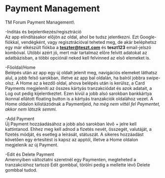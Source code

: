 # Payment Management
TM Forum Payment Management\

-Inditás és bejelentkezés/regisztráció\
Az app elindításakor előjön az oldal, ahol be tudsz jelentkezni. Ezt Google-fiókkal, vendégként, vagy regisztrációval teheted meg, de akár beléphetsz egy már elkészült fiókba a **teszter@teszt.com** és **teszt123** email-jelszó kombóval. Utóbbi azért jó, mert már tartalmaz előre felvitt adatokat az adatbázisban, a többi opciónál neked kell felvinned az első elemeket is.

-Főoldal/Home\
Belépés után az app egy új oldalt jelenít meg, navigációs elemeket láthatsz alul, a jobb felső sarokban, illetve az app bal oldalán, ha balról jobbra swipe-olsz. A Home az a kezdő oldal, ahova belépés után is kerülsz, a Card Payments megjeleníti az összes kártyás tranzakciódat és azok adatait, a Log out pedig kijelentkeztet. Ezen kívül a jobb alsó sarokban bankkártya ikonnal ellátott floating button is a kártyás tranzakciók oldalához vezet.
A Home oldalon kilistázódnak a Paymentjeid, _ha még nem vittél fel Paymentet, akkor nem látszik semmi._ 

-Add Payment\
Új Payment hozzáadásához a jobb alsó sarokban lévő + jelre kell kattintanod. Ehhez meg kell adnod a fizetés nevét, összegét, valutáját, a fizetés módját, és esetleg a leírását, státuszát. A sikeres hozzáadást követően egy értesítést is kapsz az apptól, illetve a Home oldalon megjelenik az új Payment.

-Edit és Delete Payment\
Amennyiben változtatni szeretnél egy Paymenten, megteheted a tranzakcióhoz tartozó Edit gombbal, törölni pedig a mellette lévő Delete gombbal tudod.
